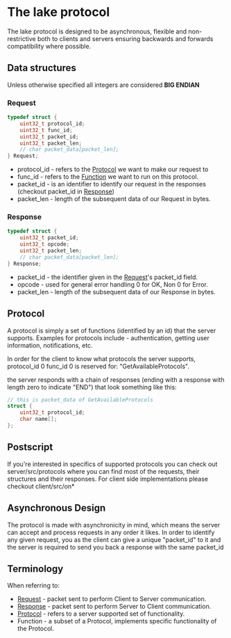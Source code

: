 # The lake protocol
The lake protocol is designed to be asynchronous, flexible and non-restrictive both to clients and servers ensuring backwards and forwards compatibility where possible.

## Data structures
Unless otherwise specified all integers are considered **BIG ENDIAN**
### Request
```c
typedef struct {
    uint32_t protocol_id;
    uint32_t func_id;
    uint32_t packet_id;
    uint32_t packet_len;
    // char packet_data[packet_len];
} Request;
```
- protocol_id - refers to the [Protocol](#Protocol) we want to make our request to
- func_id - refers to the [Function](#Function) we want to run on this protocol.
- packet_id - is an identifier to identify our request in the responses (checkout packet_id in [Response](#Response))
- packet_len - length of the subsequent data of our Request in bytes.

### Response
```c
typedef struct {
    uint32_t packet_id;
    uint32_t opcode;
    uint32_t packet_len;
    // char packet_data[packet_len];
} Response;
```
- packet_id - the identifier given in the [Request](#Request)'s packet_id field.
- opcode - used for general error handling 0 for OK, Non 0 for Error.
- packet_len - length of the subsequent data of our Response in bytes.

## Protocol
A protocol is simply a set of functions (identified by an id) that the server supports.
Examples for protocols include - authentication, getting user information, notifications, etc.

In order for the client to know what protocols the server supports, protocol_id 0 func_id 0 is reserved for:
"GetAvailableProtocols". 

the server responds with a chain of responses (ending with a response with length zero to indicate "END") that look something like this:
```c
// this is packet_data of GetAvailableProtocols
struct {
    uint32_t protocol_id;
    char name[];
};
```

## Postscript

If you're interested in specifics of supported protocols you can check out server/src/protocols where you can find most of the requests, their structures and their responses.
For client side implementations please checkout client/src/on*

## Asynchronous Design

The protocol is made with asynchronicity in mind, which means the server can accept and process requests in any order it likes.
In order to identify any given request, you as the client can give a unique "packet_id" to it and the server is required to send you back a response with the same packet_id

## Terminology
When referring to:
- [Request](#Request) - packet sent to perform Client to Server communication.
- [Response](#Response) - packet sent to perform Server to Client communication.
- [Protocol](#Protocol) - refers to a server supported set of functionality.
- Function - a subset of a Protocol, implements specific functionality of the Protocol.

